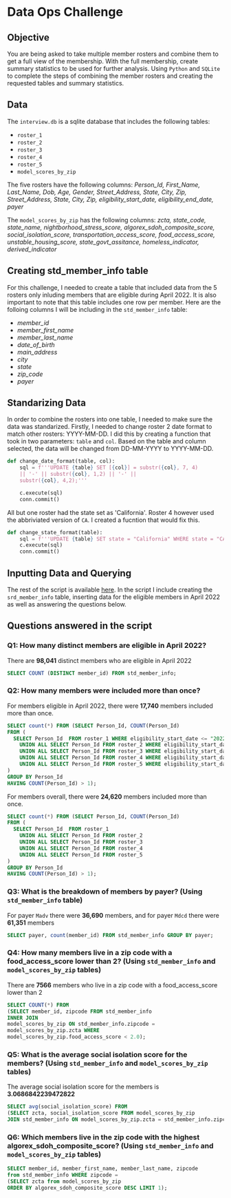 # Data Ops Challenge

## Objective
You are being asked to take multiple member rosters and combine them to get a full view of the membership. With the full membership, create summary statistics to be used for further analysis.
Using `Python` and `SQLite` to complete the steps of combining the member rosters and creating the requested tables and summary statistics.

## Data 
The `interview.db` is a sqlite database that includes the following tables:
- `roster_1`
- `roster_2`
- `roster_3`
- `roster_4`
- `roster_5`
- `model_scores_by_zip`

The five rosters have the following columns: *Person_Id, First_Name, Last_Name, Dob, Age, Gender, Street_Address, State, City, Zip, Street_Address, State, City, Zip, eligibility_start_date, eligibility_end_date, payer*

The `model_scores_by_zip` has the following columns: *zcta, state_code, state_name, nightborhood_stress_score, algorex_sdoh_composite_score, social_isolation_score, transportation_access_score, food_access_score, unstable_housing_score, state_govt_assitance, homeless_indicator, derived_indicator*

## Creating std_member_info table
For this challenge, I needed to create a table that included data from the 5 rosters only inluding members that are eligible during April 2022. It is also important to note that this table includes one row per member. Here are the folloing columns I will be including in the `std_member_info` table:
- *member_id*
- *member_first_name*
- *member_last_name* 
- *date_of_birth*
- *main_address* 
- *city*
- *state*
- *zip_code*
- *payer*

## Standarizing Data

In order to combine the rosters into one table, I needed to make sure the data was standarized. Firstly, I needed to change roster 2 date format to match other rosters: YYYY-MM-DD. I did this by creating a function that took in two parameters: `table` and `col`. Based on the table and column selected, the data will be changed from DD-MM-YYYY to YYYY-MM-DD.

```python
def change_date_format(table, col): 
    sql = f'''UPDATE {table} SET [{col}] = substr({col}, 7, 4) 
    || '-' || substr({col}, 1,2) || '-' || 
    substr({col}, 4,2);'''

    c.execute(sql)
    conn.commit()
```
All but one roster had the state set as 'California'. Roster 4 however used the abbriviated version of `CA`. I created a fucntion that would fix this. 

```python
def change_state_format(table):
    sql = f'''UPDATE {table} SET state = "California" WHERE state = "CA";'''
    c.execute(sql)
    conn.commit()
```

## Inputting Data and Querying
The rest of the script is available <a href="https://github.com/ismahahmed/Data-Ops_Challenge/blob/main/data_challenge.py">here</a>. In the script I include creating the `srd_member_info` table, inserting data for the eligible members in April 2022 as well as answering the questions below. 

## Questions answered in the script 

### Q1: How many distinct members are eligible in April 2022? 

There are **98,041** distinct members who are eligible in April 2022 

~~~~sql
SELECT COUNT (DISTINCT member_id) FROM std_member_info;
~~~~

### Q2: How many members were included more than once?

For members eligible in April 2022, there were **17,740** members included more than once. 

~~~~sql
SELECT count(*) FROM (SELECT Person_Id, COUNT(Person_Id) 
FROM (
  SELECT Person_Id  FROM roster_1 WHERE eligibility_start_date <= "2022-04-01" AND eligibility_end_date > "2022-04-01" 
	UNION ALL SELECT Person_Id FROM roster_2 WHERE eligibility_start_date <= "2022-04-01" AND eligibility_end_date > "2022-04-01"
	UNION ALL SELECT Person_Id FROM roster_3 WHERE eligibility_start_date <= "2022-04-01" AND eligibility_end_date > "2022-04-01"
	UNION ALL SELECT Person_Id FROM roster_4 WHERE eligibility_start_date <= "2022-04-01" AND eligibility_end_date > "2022-04-01"
	UNION ALL SELECT Person_Id FROM roster_5 WHERE eligibility_start_date <= "2022-04-01" AND eligibility_end_date > "2022-04-01"
) 
GROUP BY Person_Id
HAVING COUNT(Person_Id) > 1);
~~~~

For members overall, there were **24,620** members included more than once. 

~~~~sql
SELECT count(*) FROM (SELECT Person_Id, COUNT(Person_Id) 
FROM (
  SELECT Person_Id  FROM roster_1
	UNION ALL SELECT Person_Id FROM roster_2
	UNION ALL SELECT Person_Id FROM roster_3
	UNION ALL SELECT Person_Id FROM roster_4
	UNION ALL SELECT Person_Id FROM roster_5
) 
GROUP BY Person_Id
HAVING COUNT(Person_Id) > 1);
~~~~

### Q3: What is the breakdown of members by payer? (Using `std_member_info` table)

For payer `Madv` there were **36,690** members, and for payer `Mdcd` there were **61,351** members

~~~~sql
SELECT payer, count(member_id) FROM std_member_info GROUP BY payer;
~~~~

### Q4: How many members live in a zip code with a food_access_score lower than 2? (Using `std_member_info` and `model_scores_by_zip` tables)

There are **7566** members who live in a zip code with a food_access_score lower than 2

~~~~sql
SELECT COUNT(*) FROM 
(SELECT member_id, zipcode FROM std_member_info
INNER JOIN
model_scores_by_zip ON std_member_info.zipcode = 
model_scores_by_zip.zcta WHERE 
model_scores_by_zip.food_access_score < 2.0);
~~~~

### Q5: What is the average social isolation score for the members? (Using `std_member_info` and `model_scores_by_zip` tables)

The average social isolation score for the members is **3.0686842239472822**

~~~~sql
SELECT avg(social_isolation_score) FROM 
(SELECT zcta, social_isolation_score FROM model_scores_by_zip
JOIN std_member_info ON model_scores_by_zip.zcta = std_member_info.zipcode);
~~~~

### Q6: Which members live in the zip code with the highest algorex_sdoh_composite_score? (Using `std_member_info` and `model_scores_by_zip` tables)

~~~~sql
SELECT member_id, member_first_name, member_last_name, zipcode
from std_member_info WHERE zipcode = 
(SELECT zcta from model_scores_by_zip
ORDER BY algorex_sdoh_composite_score DESC LIMIT 1);
~~~~
